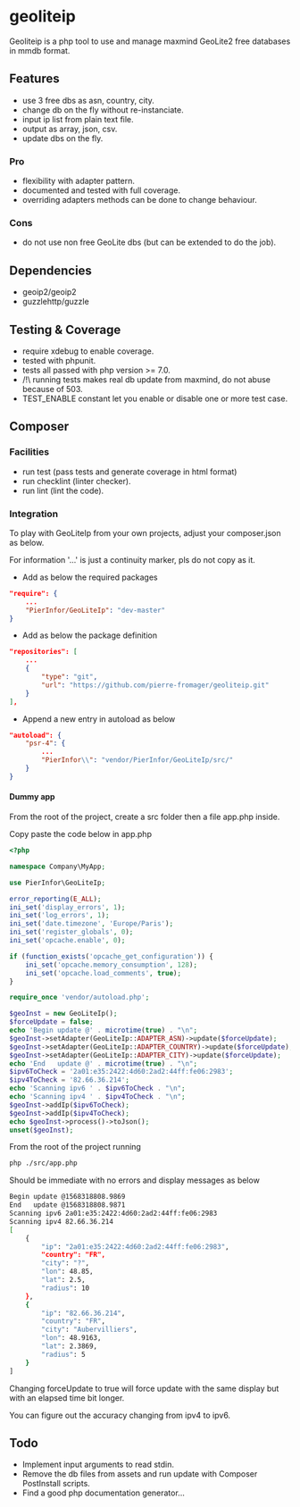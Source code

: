 # geoliteip

Geoliteip is a php tool to use and manage maxmind GeoLite2 free databases in mmdb format.

## Features

* use 3 free dbs as asn, country, city.
* change db on the fly without re-instanciate.
* input ip list from plain text file.
* output as array, json, csv.
* update dbs on the fly.

### Pro

* flexibility with adapter pattern.
* documented and tested with full coverage.
* overriding adapters methods can be done to change behaviour.

### Cons

* do not use non free GeoLite dbs (but can be extended to do the job).

## Dependencies

* geoip2/geoip2
* guzzlehttp/guzzle

## Testing & Coverage

* require xdebug to enable coverage.
* tested with phpunit.
* tests all passed with php version >= 7.0.
* /!\\ running tests makes real db update from maxmind, do not abuse because of 503.
* TEST_ENABLE constant let you enable or disable one or more test case.

## Composer 

### Facilities

* run test (pass tests and generate coverage in html format)
* run checklint (linter checker).
* run lint (lint the code).

### Integration

To play with GeoLiteIp from your own projects, adjust your composer.json as below.

For information '...' is just a continuity marker, pls do not copy as it.

* Add as below the required packages
``` json
"require": {
    ...
    "PierInfor/GeoLiteIp": "dev-master"
}	
```

* Add as below the package definition
``` json
"repositories": [
    ...
    {
        "type": "git",
        "url": "https://github.com/pierre-fromager/geoliteip.git"
    }
],
```

* Append a new entry in autoload as below
``` json
"autoload": {
    "psr-4": {
        ...
        "PierInfor\\": "vendor/PierInfor/GeoLiteIp/src/"
    }
}
```

#### Dummy app

From the root of the project, create a src folder then a file app.php inside.

Copy paste the code below in app.php

``` php
<?php

namespace Company\MyApp;

use PierInfor\GeoLiteIp;

error_reporting(E_ALL);
ini_set('display_errors', 1);
ini_set('log_errors', 1);
ini_set('date.timezone', 'Europe/Paris');
ini_set('register_globals', 0);
ini_set('opcache.enable', 0);

if (function_exists('opcache_get_configuration')) {
    ini_set('opcache.memory_consumption', 128);
    ini_set('opcache.load_comments', true);
}

require_once 'vendor/autoload.php';

$geoInst = new GeoLiteIp();
$forceUpdate = false;
echo 'Begin update @' . microtime(true) . "\n";
$geoInst->setAdapter(GeoLiteIp::ADAPTER_ASN)->update($forceUpdate);
$geoInst->setAdapter(GeoLiteIp::ADAPTER_COUNTRY)->update($forceUpdate);
$geoInst->setAdapter(GeoLiteIp::ADAPTER_CITY)->update($forceUpdate);
echo 'End   update @' . microtime(true) . "\n";
$ipv6ToCheck = '2a01:e35:2422:4d60:2ad2:44ff:fe06:2983';
$ipv4ToCheck = '82.66.36.214';
echo 'Scanning ipv6 ' . $ipv6ToCheck . "\n";
echo 'Scanning ipv4 ' . $ipv4ToCheck . "\n";
$geoInst->addIp($ipv6ToCheck);
$geoInst->addIp($ipv4ToCheck);
echo $geoInst->process()->toJson();
unset($geoInst);
```

From the root of the project running
``` bash
php ./src/app.php
```
Should be immediate with no errors and display messages as below
``` bash
Begin update @1568318808.9869
End   update @1568318808.9871
Scanning ipv6 2a01:e35:2422:4d60:2ad2:44ff:fe06:2983
Scanning ipv4 82.66.36.214
[
    {
        "ip": "2a01:e35:2422:4d60:2ad2:44ff:fe06:2983",
        "country": "FR",
        "city": "?",
        "lon": 48.85,
        "lat": 2.5,
        "radius": 10
    },
    {
        "ip": "82.66.36.214",
        "country": "FR",
        "city": "Aubervilliers",
        "lon": 48.9163,
        "lat": 2.3869,
        "radius": 5
    }
]
```
Changing forceUpdate to true will force update with the same display but with an elapsed time bit longer.

You can figure out the accuracy changing from ipv4 to ipv6.

## Todo

* Implement input arguments to read stdin.
* Remove the db files from assets and run update with Composer PostInstall scripts.
* Find a good php documentation generator...

